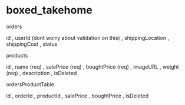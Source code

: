 # boxed_takehome

orders

id , userId (dont worry about validation on this) , shippingLocation , shippingCost , status

products

id , name (req) , salePrice (req) , boughtPrice (req) , imageURL , weight (req) , description , isDeleted


ordersProductTable

id , orderId , productId , salePrice , boughtPrice , isDeleted
